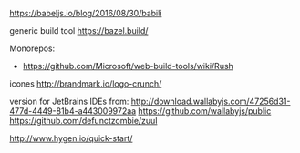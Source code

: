 https://babeljs.io/blog/2016/08/30/babili


generic build tool     https://bazel.build/

Monorepos:
- https://github.com/Microsoft/web-build-tools/wiki/Rush


icones  http://brandmark.io/logo-crunch/


version for JetBrains IDEs from: http://download.wallabyjs.com/47256d31-477d-4449-81b4-a443009972aa
https://github.com/wallabyjs/public
https://github.com/defunctzombie/zuul

http://www.hygen.io/quick-start/
